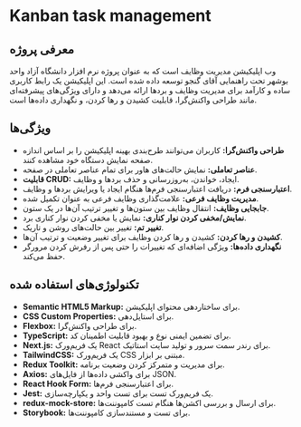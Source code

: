 # Kanban task management 

## معرفی پروژه
 وب اپلیکیشن مدیریت وظایف  است که به عنوان  پروژه نرم افزار دانشگاه آزاد واحد بوشهر تحت راهنمایی آقای گنجو توسعه داده شده است. این اپلیکیشن یک رابط کاربری ساده و کارآمد برای مدیریت وظایف و بردها ارائه می‌دهد و دارای ویژگی‌های پیشرفته‌ای مانند طراحی واکنش‌گرا، قابلیت کشیدن و رها کردن، و نگهداری داده‌ها است.

## ویژگی‌ها
- **طراحی واکنش‌گرا:** کاربران می‌توانند طرح‌بندی بهینه اپلیکیشن را بر اساس اندازه صفحه نمایش دستگاه خود مشاهده کنند.
- **عناصر تعاملی:** نمایش حالت‌های هاور برای تمام عناصر تعاملی در صفحه.
- **قابلیت CRUD:** ایجاد، خواندن، به‌روزرسانی و حذف بردها و وظایف.
- **اعتبارسنجی فرم:** دریافت اعتبارسنجی فرم‌ها هنگام ایجاد یا ویرایش بردها و وظایف.
- **مدیریت وظایف فرعی:** علامت‌گذاری وظایف فرعی به عنوان تکمیل شده.
- **جابجایی وظایف:** انتقال وظایف بین ستون‌ها و تغییر ترتیب آن‌ها در یک ستون.
- **نمایش/مخفی کردن نوار کناری:** نمایش یا مخفی کردن نوار کناری برد.
- **تغییر تم:** تغییر بین حالت‌های روشن و تاریک.
- **کشیدن و رها کردن:** کشیدن و رها کردن وظایف برای تغییر وضعیت و ترتیب آن‌ها.
- **نگهداری داده‌ها:** ویژگی اضافه‌ای که تغییرات را حتی پس از رفرش کردن مرورگر حفظ می‌کند.

## تکنولوژی‌های استفاده شده
- **Semantic HTML5 Markup:** برای ساختاردهی محتوای اپلیکیشن.
- **CSS Custom Properties:** برای استایل‌دهی.
- **Flexbox:** برای طراحی واکنش‌گرا.
- **TypeScript:** برای تضمین ایمنی نوع و بهبود قابلیت اطمینان کد.
- **Next.js:** یک فریم‌ورک React برای رندر سمت سرور و تولید سایت استاتیک.
- **TailwindCSS:** یک فریم‌ورک CSS مبتنی بر ابزار.
- **Redux Toolkit:** برای مدیریت و متمرکز کردن وضعیت برنامه.
- **Axios:** برای واکشی داده‌ها از فایل‌های JSON.
- **React Hook Form:** برای اعتبارسنجی فرم‌ها.
- **Jest:** یک فریم‌ورک تست برای تست واحد و یکپارچه‌سازی.
- **redux-mock-store:** برای ارسال و بررسی اکشن‌ها هنگام تست کامپوننت‌ها.
- **Storybook:** برای تست و مستندسازی کامپوننت‌ها.


